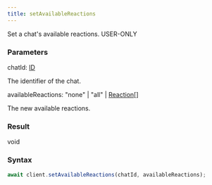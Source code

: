 ```yaml
---
title: setAvailableReactions
---
```


Set a chat's available reactions.<span class="select-none"> <span class="inline-flex w-fit items-center"><span class="w-fit bg-dbt px-1.5 rounded-md select-none text-fgt text-[10px]">USER-ONLY</span></span> </span>

### Parameters 

<div class="flex flex-col gap-3"><div><div class="font-mono" id="p_chatId" data-anchor><span class="font-bold">chatId</span><span class="opacity-50">:</span> <a href="/gh/types/id"  >ID</a></div><div class="pl-3"><div class="no-margin">

The identifier of the chat.

</div></div></div><div><div class="font-mono" id="p_availableReactions" data-anchor><span class="font-bold">availableReactions</span><span class="opacity-50">:</span> <span>&quot;none&quot;</span> <span class="opacity-50">|</span> <span>&quot;all&quot;</span> <span class="opacity-50">|</span> <a href="/gh/types/reaction"  >Reaction</a><span class="opacity-50">[]</span></div><div class="pl-3"><div class="no-margin">

The new available reactions.

</div></div></div></div>

### Result 

<div class="font-mono"><span>void</span></div>

### Syntax

```ts
await client.setAvailableReactions(chatId, availableReactions);
```



